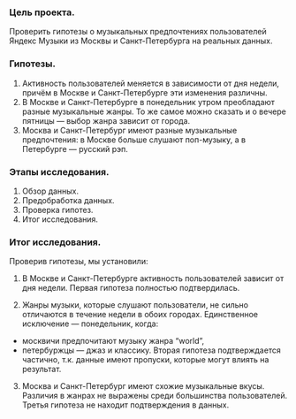 ### Цель проекта.
Проверить гипотезы о музыкальных предпочтениях пользователей Яндекс Музыки из Москвы и Санкт-Петербурга на реальных данных.

### Гипотезы.
1. Активность пользователей меняется в зависимости от дня недели, причём в Москве и Санкт-Петербурге эти изменения различны.
2. В Москве и Санкт-Петербурге в понедельник утром преобладают разные музыкальные жанры. То же самое можно сказать и о вечере пятницы — выбор жанра зависит от города.
3. Москва и Санкт-Петербург имеют разные музыкальные предпочтения: в Москве больше слушают поп-музыку, а в Петербурге — русский рэп.

### Этапы исследования.
1. Обзор данных.
2. Предобработка данных.
3. Проверка гипотез.
4. Итог исследования.

### Итог исследования.
Проверив гипотезы, мы установили:

1. В Москве и Санкт-Петербурге активность пользователей зависит от дня недели. Первая гипотеза полностью подтвердилась.

2. Жанры музыки, которые слушают пользователи, не сильно отличаются в течение недели в обоих городах. Единственное исключение — понедельник, когда:
- москвичи предпочитают музыку жанра “world”,
- петербуржцы — джаз и классику.
Вторая гипотеза подтверждается частично, т.к. данные имеют пропуски, которые могут влиять на результат.

3. Москва и Санкт-Петербург имеют схожие музыкальные вкусы. Различия в жанрах не выражены среди большинства пользователей. Третья гипотеза не находит подтверждения в данных.
